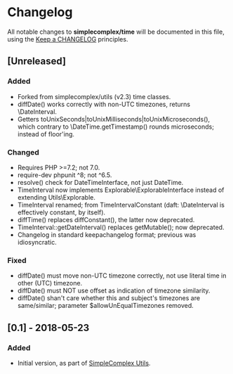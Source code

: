 # Changelog

All notable changes to **simplecomplex/time** will be documented in this file,
using the [Keep a CHANGELOG](https://keepachangelog.com/) principles.


## [Unreleased]

### Added
* Forked from simplecomplex/utils (v2.3) time classes.
* diffDate() works correctly with non-UTC timezones, returns \DateInterval.
* Getters toUnixSeconds|toUnixMilliseconds|toUnixMicroseconds(), which contrary
to \DateTime.getTimestamp() rounds microseconds; instead of floor'ing.

### Changed
* Requires PHP >=7.2; not 7.0.
* require-dev phpunit ^8; not ^6.5.
* resolve() check for DateTimeInterface, not just DateTime.
* TimeInterval now implements Explorable\ExplorableInterface instead of
extending Utils\Explorable.
* TimeInterval renamed; from TimeIntervalConstant (daft: \DateInterval is
effectively constant, by itself).
* diffTime() replaces diffConstant(), the latter now deprecated.
* TimeInterval::getDateInterval() replaces getMutable(); now deprecated.
* Changelog in standard keepachangelog format; previous was idiosyncratic.

### Fixed
* diffDate() must move non-UTC timezone correctly, not use literal time in other
(UTC) timezone.
* diffDate() must NOT use offset as indication of timezone similarity.
* diffDate() shan't care whether this and subject's timezones are same/similar;
parameter $allowUnEqualTimezones removed.


## [0.1] - 2018-05-23

### Added
* Initial version, as part of [SimpleComplex Utils](https://github.com/simplecomplex/php-utils).
